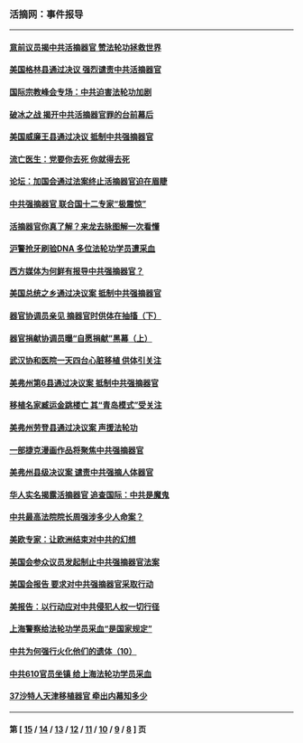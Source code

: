 ### 活摘网：事件报导
---
#### [意前议员揭中共活摘器官 赞法轮功拯救世界](../../pages/nf5877/n13203445.md?09160430) 
#### [美国格林县通过决议 强烈谴责中共活摘器官](../../pages/nf5877/n13119367.md?09160430) 
#### [国际宗教峰会专场：中共迫害法轮功加剧](../../pages/nf5877/n13088279.md?09160430) 
#### [破冰之战 揭开中共活摘器官罪的台前幕后](../../pages/nf5877/n13082457.md?09160430) 
#### [美国威廉王县通过决议 抵制中共强摘器官](../../pages/nf5877/n13056521.md?09160430) 
#### [流亡医生：党要你去死 你就得去死](../../pages/nf5877/n13052835.md?09160430) 
#### [论坛：加国会通过法案终止活摘器官迫在眉睫](../../pages/nf5877/n13029839.md?09160430) 
#### [中共强摘器官 联合国十二专家“极震惊”](../../pages/nf5877/n13024313.md?09160430) 
#### [活摘器官你真了解？来龙去脉图解一次看懂](../../pages/nf5877/n13013820.md?09160430) 
#### [沪警抢牙刷验DNA 多位法轮功学员遭采血](../../pages/nf5877/n12969218.md?09160430) 
#### [西方媒体为何鲜有报导中共强摘器官？](../../pages/nf5877/n12932034.md?09160430) 
#### [美国总统之乡通过决议案 抵制中共强摘器官](../../pages/nf5877/n12908242.md?09160430) 
#### [器官协调员亲见 摘器官时供体在抽搐（下）](../../pages/nf5877/n12898622.md?09160430) 
#### [器官捐献协调员曝“自愿捐献”黑幕（上）](../../pages/nf5877/n12878830.md?09160430) 
#### [武汉协和医院一天四台心脏移植 供体引关注](../../pages/nf5877/n12863175.md?09160430) 
#### [美弗州第6县通过决议案 抵制中共强摘器官](../../pages/nf5877/n12805218.md?09160430) 
#### [移植名家臧运金跳楼亡 其“青岛模式”受关注](../../pages/nf5877/n12803746.md?09160430) 
#### [美弗州劳登县通过决议案 声援法轮功](../../pages/nf5877/n12785715.md?09160430) 
#### [一部捷克漫画作品将聚焦中共强摘器官](../../pages/nf5877/n12785954.md?09160430) 
#### [美弗州县级决议案 谴责中共强摘人体器官](../../pages/nf5877/n12721290.md?09160430) 
#### [华人实名揭露活摘器官 追查国际：中共是魔鬼](../../pages/nf5877/n12691724.md?09160430) 
#### [中共最高法院院长周强涉多少人命案？](../../pages/nf5877/n12678074.md?09160430) 
#### [美欧专家：让欧洲结束对中共的幻想](../../pages/nf5877/n12652921.md?09160430) 
#### [美国会参众议员发起制止中共强摘器官法案](../../pages/nf5877/n12627668.md?09160430) 
#### [美国会报告 要求对中共强摘器官采取行动](../../pages/nf5877/n12448233.md?09160430) 
#### [美报告：以行动应对中共侵犯人权一切行径](../../pages/nf5877/n12443204.md?09160430) 
#### [上海警察给法轮功学员采血“是国家规定”](../../pages/nf5877/n12371027.md?09160430) 
#### [中共为何强行火化他们的遗体（10）](../../pages/nf5877/n12352363.md?09160430) 
#### [中共610官员坐镇 给上海法轮功学员采血](../../pages/nf5877/n12350295.md?09160430) 
#### [37沙特人天津移植器官 牵出内幕知多少](../../pages/nf5877/n12338586.md?09160430) 

---
#### 第 [ [15](./15.md?09160430) / [14](./14.md?09160430) / [13](./13.md?09160430) / [12](./12.md?09160430) / [11](./11.md?09160430) / [10](./10.md?09160430) / [9](./9.md?09160430) / [8](./8.md?09160430) ] 页
